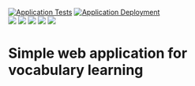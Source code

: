 [![Application Tests](https://github.com/BranislavBeno/Dictionary-Learning-Platform/actions/workflows/01-run-tests.yml/badge.svg)](https://github.com/BranislavBeno/Dictionary-Learning-Platform/actions/workflows/01-run-tests.yml)
[![Application Deployment](https://github.com/BranislavBeno/Dictionary-Learning-Platform/actions/workflows/02-deploy-docker-image.yml/badge.svg)](https://github.com/BranislavBeno/Dictionary-Learning-Platform/actions/workflows/02-deploy-docker-image.yml)  
[![](https://img.shields.io/badge/Java-21-blue)](/app/build.gradle.kts)
[![](https://img.shields.io/badge/Spring%20Boot-3.4.2-blue)](/app/build.gradle.kts)
[![](https://img.shields.io/badge/Testcontainers-1.20.4-blue)](/app/build.gradle.kts)
[![](https://img.shields.io/badge/Gradle-8.12-blue)](/gradle/wrapper/gradle-wrapper.properties)
[![](https://img.shields.io/badge/License-MIT-blue.svg)](https://opensource.org/licenses/MIT)

# Simple web application for vocabulary learning
